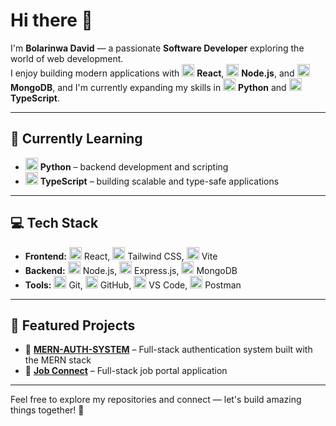 # Hi there 👋

I'm **Bolarinwa David** — a passionate **Software Developer** exploring the world of web development.  
I enjoy building modern applications with <img src="https://cdn.jsdelivr.net/gh/devicons/devicon/icons/react/react-original.svg" alt="React" width="20"/> **React**, <img src="https://cdn.jsdelivr.net/gh/devicons/devicon/icons/nodejs/nodejs-original.svg" alt="Node.js" width="20"/> **Node.js**, and <img src="https://cdn.jsdelivr.net/gh/devicons/devicon/icons/mongodb/mongodb-original.svg" alt="MongoDB" width="20"/> **MongoDB**, and I'm currently expanding my skills in <img src="https://cdn.jsdelivr.net/gh/devicons/devicon/icons/python/python-original.svg" alt="Python" width="20"/> **Python** and <img src="https://cdn.jsdelivr.net/gh/devicons/devicon/icons/typescript/typescript-original.svg" alt="TypeScript" width="20"/> **TypeScript**.

---

## 🌱 Currently Learning
- <img src="https://cdn.jsdelivr.net/gh/devicons/devicon/icons/python/python-original.svg" alt="Python" width="20"/> **Python** – backend development and scripting  
- <img src="https://cdn.jsdelivr.net/gh/devicons/devicon/icons/typescript/typescript-original.svg" alt="TypeScript" width="20"/> **TypeScript** – building scalable and type-safe applications  

---

## 💻 Tech Stack
- **Frontend:** <img src="https://cdn.jsdelivr.net/gh/devicons/devicon/icons/react/react-original.svg" alt="React" width="20"/> React, <img src="https://cdn.jsdelivr.net/gh/devicons/devicon/icons/tailwindcss/tailwindcss-original.svg" alt="Tailwind CSS" width="20"/> Tailwind CSS, <img src="https://cdn.jsdelivr.net/gh/devicons/devicon/icons/vite/vite-original.svg" alt="Vite" width="20"/> Vite  
- **Backend:** <img src="https://cdn.jsdelivr.net/gh/devicons/devicon/icons/nodejs/nodejs-original.svg" alt="Node.js" width="20"/> Node.js, <img src="https://cdn.jsdelivr.net/gh/devicons/devicon/icons/express/express-original.svg" alt="Express.js" width="20"/> Express.js, <img src="https://cdn.jsdelivr.net/gh/devicons/devicon/icons/mongodb/mongodb-original.svg" alt="MongoDB" width="20"/> MongoDB  
- **Tools:** <img src="https://cdn.jsdelivr.net/gh/devicons/devicon/icons/git/git-original.svg" alt="Git" width="20"/> Git, <img src="https://cdn.jsdelivr.net/gh/devicons/devicon/icons/github/github-original.svg" alt="GitHub" width="20"/> GitHub, <img src="https://cdn.jsdelivr.net/gh/devicons/devicon/icons/vscode/vscode-original.svg" alt="VS Code" width="20"/> VS Code, <img src="https://cdn.jsdelivr.net/gh/devicons/devicon/icons/postman/postman-original.svg" alt="Postman" width="20"/> Postman  

---

## 📂 Featured Projects
- 🔑 [**MERN-AUTH-SYSTEM**](https://mern-auth-jqy4.onrender.com) – Full-stack authentication system built with the MERN stack  
- 💼 [**Job Connect**](https://jobconnect-beige.vercel.app/) – Full-stack job portal application  

---

Feel free to explore my repositories and connect — let's build amazing things together! 🚀
